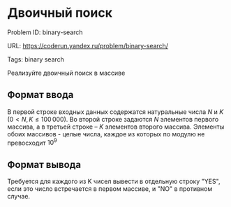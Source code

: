 # Двоичный поиск

Problem ID: binary-search

URL: https://coderun.yandex.ru/problem/binary-search/

Tags: binary search

Реализуйте двоичный поиск в массиве


## Формат ввода

В первой строке входных данных содержатся натуральные числа $N$ и $K$ ($0 \lt N, K \le 100\,000$). Во второй строке задаются $N$ элементов первого массива, а в третьей строке – $K$ элементов второго массива. Элементы обоих массивов - целые числа, каждое из которых по модулю не превосходит $10^9$


## Формат вывода

Требуется для каждого из K чисел вывести в отдельную строку "YES", если это число встречается в первом массиве, и "NO" в противном случае.

